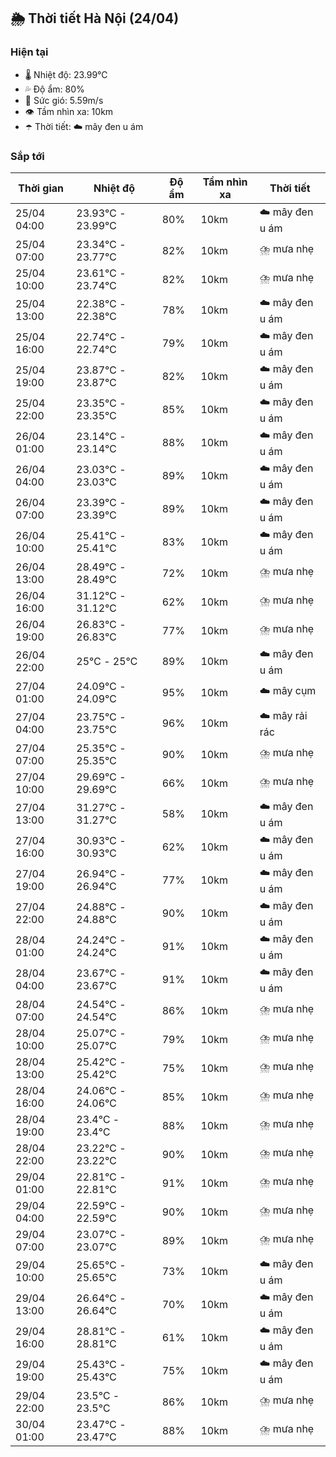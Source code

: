 ## 🌦️ Thời tiết Hà Nội (24/04)

### Hiện tại

- 🌡️ Nhiệt độ: 23.99℃
- 💦 Độ ẩm: 80%
- 💨 Sức gió: 5.59m/s
- 👁️ Tầm nhìn xa: 10km
- ☂️ Thời tiết: ☁️ mây đen u ám

### Sắp tới

| Thời gian | Nhiệt độ | Độ ẩm | Tầm nhìn xa | Thời tiết |
| --- | --- | --- | --- | --- |
| 25/04 04:00 | 23.93℃ - 23.99℃ | 80% | 10km | ☁️ mây đen u ám |
| 25/04 07:00 | 23.34℃ - 23.77℃ | 82% | 10km | ⛈️ mưa nhẹ |
| 25/04 10:00 | 23.61℃ - 23.74℃ | 82% | 10km | ⛈️ mưa nhẹ |
| 25/04 13:00 | 22.38℃ - 22.38℃ | 78% | 10km | ☁️ mây đen u ám |
| 25/04 16:00 | 22.74℃ - 22.74℃ | 79% | 10km | ☁️ mây đen u ám |
| 25/04 19:00 | 23.87℃ - 23.87℃ | 82% | 10km | ☁️ mây đen u ám |
| 25/04 22:00 | 23.35℃ - 23.35℃ | 85% | 10km | ☁️ mây đen u ám |
| 26/04 01:00 | 23.14℃ - 23.14℃ | 88% | 10km | ☁️ mây đen u ám |
| 26/04 04:00 | 23.03℃ - 23.03℃ | 89% | 10km | ☁️ mây đen u ám |
| 26/04 07:00 | 23.39℃ - 23.39℃ | 89% | 10km | ☁️ mây đen u ám |
| 26/04 10:00 | 25.41℃ - 25.41℃ | 83% | 10km | ☁️ mây đen u ám |
| 26/04 13:00 | 28.49℃ - 28.49℃ | 72% | 10km | ⛈️ mưa nhẹ |
| 26/04 16:00 | 31.12℃ - 31.12℃ | 62% | 10km | ⛈️ mưa nhẹ |
| 26/04 19:00 | 26.83℃ - 26.83℃ | 77% | 10km | ⛈️ mưa nhẹ |
| 26/04 22:00 | 25℃ - 25℃ | 89% | 10km | ☁️ mây đen u ám |
| 27/04 01:00 | 24.09℃ - 24.09℃ | 95% | 10km | ☁️ mây cụm |
| 27/04 04:00 | 23.75℃ - 23.75℃ | 96% | 10km | ☁️ mây rải rác |
| 27/04 07:00 | 25.35℃ - 25.35℃ | 90% | 10km | ⛈️ mưa nhẹ |
| 27/04 10:00 | 29.69℃ - 29.69℃ | 66% | 10km | ⛈️ mưa nhẹ |
| 27/04 13:00 | 31.27℃ - 31.27℃ | 58% | 10km | ☁️ mây đen u ám |
| 27/04 16:00 | 30.93℃ - 30.93℃ | 62% | 10km | ☁️ mây đen u ám |
| 27/04 19:00 | 26.94℃ - 26.94℃ | 77% | 10km | ☁️ mây đen u ám |
| 27/04 22:00 | 24.88℃ - 24.88℃ | 90% | 10km | ☁️ mây đen u ám |
| 28/04 01:00 | 24.24℃ - 24.24℃ | 91% | 10km | ☁️ mây đen u ám |
| 28/04 04:00 | 23.67℃ - 23.67℃ | 91% | 10km | ☁️ mây đen u ám |
| 28/04 07:00 | 24.54℃ - 24.54℃ | 86% | 10km | ⛈️ mưa nhẹ |
| 28/04 10:00 | 25.07℃ - 25.07℃ | 79% | 10km | ⛈️ mưa nhẹ |
| 28/04 13:00 | 25.42℃ - 25.42℃ | 75% | 10km | ⛈️ mưa nhẹ |
| 28/04 16:00 | 24.06℃ - 24.06℃ | 85% | 10km | ⛈️ mưa nhẹ |
| 28/04 19:00 | 23.4℃ - 23.4℃ | 88% | 10km | ⛈️ mưa nhẹ |
| 28/04 22:00 | 23.22℃ - 23.22℃ | 90% | 10km | ⛈️ mưa nhẹ |
| 29/04 01:00 | 22.81℃ - 22.81℃ | 91% | 10km | ⛈️ mưa nhẹ |
| 29/04 04:00 | 22.59℃ - 22.59℃ | 90% | 10km | ⛈️ mưa nhẹ |
| 29/04 07:00 | 23.07℃ - 23.07℃ | 89% | 10km | ⛈️ mưa nhẹ |
| 29/04 10:00 | 25.65℃ - 25.65℃ | 73% | 10km | ☁️ mây đen u ám |
| 29/04 13:00 | 26.64℃ - 26.64℃ | 70% | 10km | ☁️ mây đen u ám |
| 29/04 16:00 | 28.81℃ - 28.81℃ | 61% | 10km | ☁️ mây đen u ám |
| 29/04 19:00 | 25.43℃ - 25.43℃ | 75% | 10km | ☁️ mây đen u ám |
| 29/04 22:00 | 23.5℃ - 23.5℃ | 86% | 10km | ⛈️ mưa nhẹ |
| 30/04 01:00 | 23.47℃ - 23.47℃ | 88% | 10km | ⛈️ mưa nhẹ |
